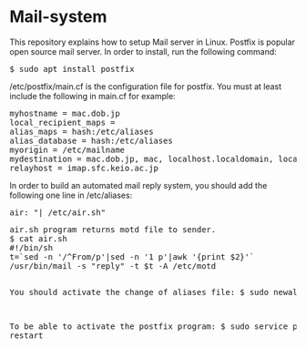 # Mail-system
This repository explains how to setup Mail server in Linux.
Postfix is popular open source mail server. In order to install, run the following command:
<pre>
$ sudo apt install postfix
</pre>
/etc/postfix/main.cf is the configuration file for postfix.
You must at least include the following in main.cf for example:
<pre>
myhostname = mac.dob.jp
local_recipient_maps =
alias_maps = hash:/etc/aliases
alias_database = hash:/etc/aliases
myorigin = /etc/mailname
mydestination = mac.dob.jp, mac, localhost.localdomain, localhost
relayhost = imap.sfc.keio.ac.jp
</pre>
In order to build an automated mail reply system, you should add the following one line in /etc/aliases:
<pre>
air: "| /etc/air.sh"
</pre>
<pre>
air.sh program returns motd file to sender.
$ cat air.sh
#!/bin/sh
t=`sed -n '/^From/p'|sed -n '1 p'|awk '{print $2}'`
/usr/bin/mail -s "reply" -t $t -A /etc/motd </dev/null

</pre>

You should activate the change of aliases file:
$ sudo newaliases

To be able to activate the postfix program:
$ sudo service postfix restart
